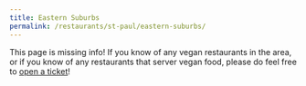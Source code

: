 ```yaml
---
title: Eastern Suburbs
permalink: /restaurants/st-paul/eastern-suburbs/
---
```


This page is missing info! If you know of any vegan restaurants in the
area, or if you know of any restaurants that server vegan food, please
do feel free to
[open a ticket][tracker-link]!

[tracker-link]:https://todo.sr.ht/~mjorgensen/veganmsp.com?title=Eastern%20Suburbs%20Addition

